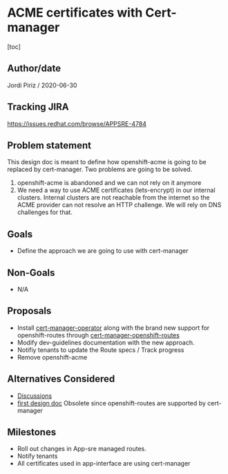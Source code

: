 # ACME certificates with Cert-manager

[toc]

## Author/date

Jordi Piriz / 2020-06-30

## Tracking JIRA

https://issues.redhat.com/browse/APPSRE-4784

## Problem statement

This design doc is meant to define how openshift-acme is going to be replaced by cert-manager.
Two problems are going to be solved.

1. openshift-acme is abandoned and we can not rely on it anymore
2. We need a way to use ACME certificates (lets-encrypt) in our internal clusters. Internal clusters
   are  not reachable from the internet so the ACME provider can not resolve an HTTP challenge. We will
   rely on DNS challenges for that.

## Goals

- Define the approach we are going to use with cert-manager

## Non-Goals

- N/A

## Proposals

- Install [cert-manager-operator](https://github.com/openshift/cert-manager-operator) along with the brand new support
  for openshift-routes through [cert-manager-openshift-routes](https://github.com/cert-manager/openshift-routes)
- Modify dev-guidelines documentation with the new approach.
- Notifiy tenants to update the Route specs / Track progress
- Remove openshift-acme

## Alternatives Considered

- [Discussions](https://docs.google.com/document/d/1Io_f26Ph9Yomqmx4K1AJkwoB-TLsw9gECWxOJRa3D7o/edit#heading=h.4c9twulgg922)
- [first design doc](https://gitlab.cee.redhat.com/service/app-interface/-/blob/master/docs/app-sre/design-docs/cert-manager-certificates.md)
  Obsolete since openshift-routes are supported by cert-manager

## Milestones

- Roll out changes in App-sre managed routes.
- Notify tenants
- All certificates used in app-interface are using cert-manager
